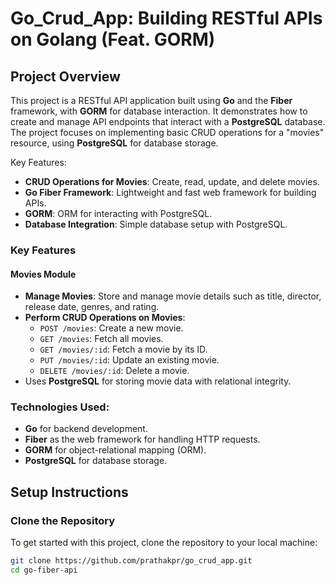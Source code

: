 # Go_Crud_App: Building RESTful APIs on Golang (Feat. GORM)

## Project Overview

This project is a RESTful API application built using **Go** and the **Fiber** framework, with **GORM** for database interaction. It demonstrates how to create and manage API endpoints that interact with a **PostgreSQL** database. The project focuses on implementing basic CRUD operations for a "movies" resource, using **PostgreSQL** for database storage.

Key Features:
- **CRUD Operations for Movies**: Create, read, update, and delete movies.
- **Go Fiber Framework**: Lightweight and fast web framework for building APIs.
- **GORM**: ORM for interacting with PostgreSQL.
- **Database Integration**: Simple database setup with PostgreSQL.

### Key Features

#### Movies Module
- **Manage Movies**: Store and manage movie details such as title, director, release date, genres, and rating.
- **Perform CRUD Operations on Movies**:
  - `POST /movies`: Create a new movie.
  - `GET /movies`: Fetch all movies.
  - `GET /movies/:id`: Fetch a movie by its ID.
  - `PUT /movies/:id`: Update an existing movie.
  - `DELETE /movies/:id`: Delete a movie.
- Uses **PostgreSQL** for storing movie data with relational integrity.

### Technologies Used:
- **Go** for backend development.
- **Fiber** as the web framework for handling HTTP requests.
- **GORM** for object-relational mapping (ORM).
- **PostgreSQL** for database storage.

## Setup Instructions

### Clone the Repository
To get started with this project, clone the repository to your local machine:

```bash
git clone https://github.com/prathakpr/go_crud_app.git
cd go-fiber-api
